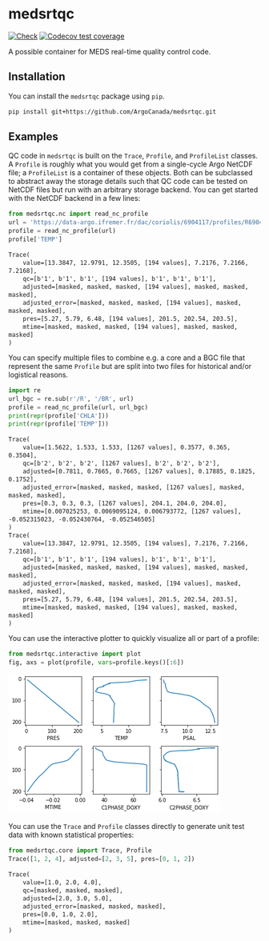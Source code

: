 # medsrtqc

[![Check](https://github.com/ArgoCanada/medsrtqc/actions/workflows/check.yaml/badge.svg)](https://github.com/ArgoCanada/medsrtqc/actions/workflows/check.yaml)
[![Codecov test coverage](https://codecov.io/gh/ArgoCanada/medsrtqc/branch/master/graph/badge.svg)](https://codecov.io/gh/ArgoCanada/medsrtqc?branch=master)

A possible container for MEDS real-time quality control code.

## Installation

You can install the `medsrtqc` package using `pip`.

``` bash
pip install git+https://github.com/ArgoCanada/medsrtqc.git
```

## Examples

QC code in `medsrtqc` is built on the `Trace`, `Profile`, and `ProfileList` classes. A `Profile` is roughly what you would get from a single-cycle Argo NetCDF file; a `ProfileList` is a container of these objects. Both can be subclassed to abstract away the storage details such that QC code can be tested on NetCDF files but run with an arbitrary storage backend. You can get started with the NetCDF backend in a few lines:


```python
from medsrtqc.nc import read_nc_profile
url = 'https://data-argo.ifremer.fr/dac/coriolis/6904117/profiles/R6904117_085.nc'
profile = read_nc_profile(url)
profile['TEMP']
```




    Trace(
        value=[13.3847, 12.9791, 12.3505, [194 values], 7.2176, 7.2166, 7.2168],
        qc=[b'1', b'1', b'1', [194 values], b'1', b'1', b'1'],
        adjusted=[masked, masked, masked, [194 values], masked, masked, masked],
        adjusted_error=[masked, masked, masked, [194 values], masked, masked, masked],
        pres=[5.27, 5.79, 6.48, [194 values], 201.5, 202.54, 203.5],
        mtime=[masked, masked, masked, [194 values], masked, masked, masked]
    )



You can specify multiple files to combine e.g. a core and a BGC file that represent the same `Profile` but are split into two files for historical and/or logistical reasons.


```python
import re
url_bgc = re.sub(r'/R', '/BR', url)
profile = read_nc_profile(url, url_bgc)
print(repr(profile['CHLA']))
print(repr(profile['TEMP']))
```

    Trace(
        value=[1.5622, 1.533, 1.533, [1267 values], 0.3577, 0.365, 0.3504],
        qc=[b'2', b'2', b'2', [1267 values], b'2', b'2', b'2'],
        adjusted=[0.7811, 0.7665, 0.7665, [1267 values], 0.17885, 0.1825, 0.1752],
        adjusted_error=[masked, masked, masked, [1267 values], masked, masked, masked],
        pres=[0.3, 0.3, 0.3, [1267 values], 204.1, 204.0, 204.0],
        mtime=[0.007025253, 0.0069095124, 0.006793772, [1267 values], -0.052315023, -0.052430764, -0.052546505]
    )
    Trace(
        value=[13.3847, 12.9791, 12.3505, [194 values], 7.2176, 7.2166, 7.2168],
        qc=[b'1', b'1', b'1', [194 values], b'1', b'1', b'1'],
        adjusted=[masked, masked, masked, [194 values], masked, masked, masked],
        adjusted_error=[masked, masked, masked, [194 values], masked, masked, masked],
        pres=[5.27, 5.79, 6.48, [194 values], 201.5, 202.54, 203.5],
        mtime=[masked, masked, masked, [194 values], masked, masked, masked]
    )


You can use the interactive plotter to quickly visualize all or part of a profile:


```python
from medsrtqc.interactive import plot
fig, axs = plot(profile, vars=profile.keys()[:6])
```



![png](README_files/README_5_0.png)



You can use the `Trace` and `Profile` classes directly to generate unit test data with known statistical properties:


```python
from medsrtqc.core import Trace, Profile
Trace([1, 2, 4], adjusted=[2, 3, 5], pres=[0, 1, 2])
```




    Trace(
        value=[1.0, 2.0, 4.0],
        qc=[masked, masked, masked],
        adjusted=[2.0, 3.0, 5.0],
        adjusted_error=[masked, masked, masked],
        pres=[0.0, 1.0, 2.0],
        mtime=[masked, masked, masked]
    )


